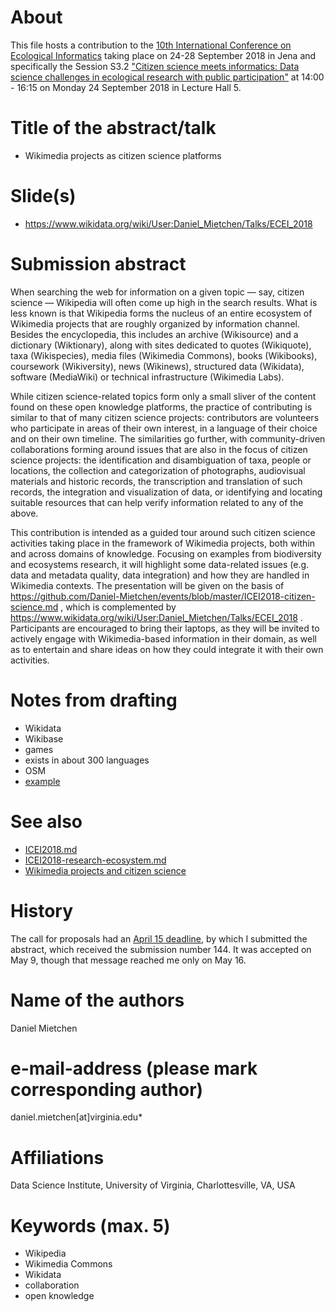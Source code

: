 # About


This file hosts a contribution to the [10th International Conference on Ecological Informatics](http://icei2018.uni-jena.de/) taking place on 24-28 September 2018 in Jena and specifically the Session S3.2 ["Citizen science meets informatics: Data science challenges in ecological research with public participation"](https://icei2018.uni-jena.de/session/s3-2/) at 14:00 - 16:15 on Monday 24 September 2018 in Lecture Hall 5.

# Title of the abstract/talk

* Wikimedia projects as citizen science platforms 

# Slide(s)

* https://www.wikidata.org/wiki/User:Daniel_Mietchen/Talks/ECEI_2018

# Submission abstract

When searching the web for information on a given topic &mdash; say, citizen science &mdash; Wikipedia will often come up high in the search results. What is less known is that Wikipedia forms the nucleus of an entire ecosystem of Wikimedia projects that are roughly organized by information channel. Besides the encyclopedia, this includes an archive (Wikisource) and a dictionary (Wiktionary), along with sites dedicated to quotes (Wikiquote), taxa (Wikispecies), media files (Wikimedia Commons), books (Wikibooks), coursework (Wikiversity), news (Wikinews), structured data (Wikidata), software (MediaWiki) or technical infrastructure (Wikimedia Labs).

While citizen science-related topics form only a small sliver of the content found on these open knowledge platforms, the practice of contributing is similar to that of many citizen science projects: contributors are volunteers who participate in areas of their own interest, in a language of their choice and on their own timeline. The similarities go further, with community-driven collaborations forming around issues that are also in the focus of citizen science projects: the identification and disambiguation of taxa, people or locations, the collection and categorization of photographs, audiovisual materials and historic records, the transcription and translation of such records, the integration and visualization of data, or identifying and locating suitable resources that can help verify information related to any of the above.

This contribution is intended as a guided tour around such citizen science activities taking place in the framework of Wikimedia projects, both within and across domains of knowledge. Focusing on examples from biodiversity and ecosystems research, it will highlight some data-related issues (e.g. data and metadata quality, data integration) and how they are handled in Wikimedia contexts. The presentation will be given on the basis of https://github.com/Daniel-Mietchen/events/blob/master/ICEI2018-citizen-science.md , which is complemented by https://www.wikidata.org/wiki/User:Daniel_Mietchen/Talks/ECEI_2018 . Participants are encouraged to bring their laptops, as they will be invited to actively engage with Wikimedia-based information in their domain, as well as to entertain and share ideas on how they could integrate it with their own activities.

# Notes from drafting

- Wikidata
- Wikibase
- games
- exists in about 300 languages
- OSM
- [example](https://twitter.com/wolfgang8741/status/980932826441928704)

# See also 

* [ICEI2018.md](ICEI2018.md)
* [ICEI2018-research-ecosystem.md](ICEI2018-research-ecosystem.md)
* [Wikimedia projects and citizen science](https://www.wikidata.org/wiki/User:Daniel_Mietchen/ECSA_2018)

# History

The call for proposals had an [April 15 deadline](http://icei2018.uni-jena.de/calls/), by which I submitted the abstract, which received the submission number 144. It was accepted on May 9, though that message reached me only on May 16.

# Name of the authors

Daniel Mietchen

# e-mail-address (please mark corresponding author)

daniel.mietchen[at]virginia.edu*

# Affiliations

Data Science Institute, University of Virginia, Charlottesville, VA, USA

# Keywords (max. 5)

- Wikipedia
- Wikimedia Commons
- Wikidata
- collaboration
- open knowledge
